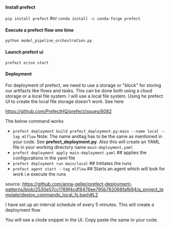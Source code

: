 #### Install prefect
`pip install prefect`
#or
`conda install -c conda-forge prefect`

#### Execute a prefect flow one time
`python model_pipeline_orchestration.py`

#### Launch prefect ui
`prefect orion start`

#### Deployment 

For deployment of prefect, we need to use a storage or "block" for storing our artifacts like flows and tasks. This can be done both using a cloud storage or a local file system. I will use a local file system. Using he prefect UI to create the local file storage doesn't work. See here

https://github.com/PrefectHQ/prefect/issues/6082

The below command works

- `prefect deployment build prefect_deployment.py:main --name local --tag mlflow` Note: The name andtag has to be the same as mentioned in your code. See **prefect_deployment.py**. Also this will create an YAML file in your working directory name `main-deployment.yaml`
- `prefect deployment apply main-deployment.yaml` ## applies the configurations in the yaml file
- `prefect deployment run main/local` ## Intitates the runs
- `prefect agent start --tag mlflow` ## Starts an agent which will look for work i.e execute the runs

source: https://github.com/anna-geller/prefect-deployment-patterns/blob/2530e57cc1769f4cdf8476ee795b762068fafb94/a_project_template/deploy_commands_local_fs.bash#L2

I have set up an interval schedule of every 5 minutes. This will create a deployment flow

You will see a clode snippet in the UI. Copy paste the same in your code.